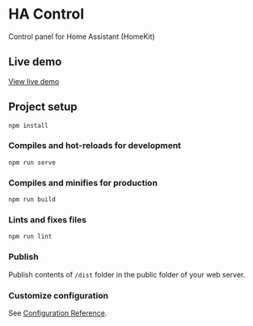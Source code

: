 # HA Control
Control panel for Home Assistant (HomeKit)

## Live demo
[View live demo](https://lejtzen.github.io/ha-control/)

## Project setup
```
npm install
```

### Compiles and hot-reloads for development
```
npm run serve
```

### Compiles and minifies for production
```
npm run build
```

### Lints and fixes files
```
npm run lint
```

### Publish
Publish contents of `/dist` folder in the public folder of your web server.

### Customize configuration
See [Configuration Reference](https://cli.vuejs.org/config/).
